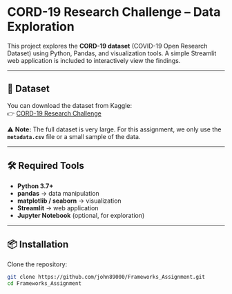 # CORD-19 Research Challenge – Data Exploration

This project explores the **CORD-19 dataset** (COVID-19 Open Research Dataset) using Python, Pandas, and visualization tools. A simple Streamlit web application is included to interactively view the findings.

---

## 📂 Dataset
You can download the dataset from Kaggle:  
👉 [CORD-19 Research Challenge](https://www.kaggle.com/allen-institute-for-ai/CORD-19-research-challenge)

⚠️ **Note:** The full dataset is very large. For this assignment, we only use the **`metadata.csv`** file or a small sample of the data.

---

## 🛠️ Required Tools
- **Python 3.7+**
- **pandas** → data manipulation
- **matplotlib / seaborn** → visualization
- **Streamlit** → web application
- **Jupyter Notebook** (optional, for exploration)

---

## 📦 Installation
Clone the repository:

```bash
git clone https://github.com/john89000/Frameworks_Assignment.git
cd Frameworks_Assignment
